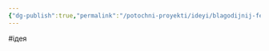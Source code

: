 ```yaml
---
{"dg-publish":true,"permalink":"/potochni-proyekti/ideyi/blagodijnij-festival-abo-yarmarok/"}
---
```


#ідея